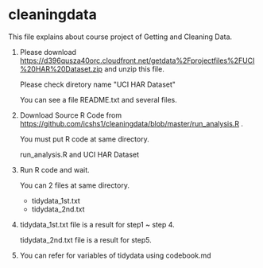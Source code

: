 cleaningdata
============
This file explains about course project of Getting and Cleaning Data.

1) Please download https://d396qusza40orc.cloudfront.net/getdata%2Fprojectfiles%2FUCI%20HAR%20Dataset.zip 
   and unzip this file.
   
   Please check diretory name "UCI HAR Dataset"

   You can see a file README.txt and several files.


2) Download Source R Code from https://github.com/icshs1/cleaningdata/blob/master/run_analysis.R .

   You must put R code at same directory.

   run_analysis.R and UCI HAR Dataset

3) Run R code and wait.

   You can 2 files at same directory.  

     - tidydata_1st.txt
     - tidydata_2nd.txt

4) tidydata_1st.txt file is a result for step1 ~ step 4.

   tidydata_2nd.txt file is a result for step5.
   
5) You can refer for variables of tidydata using codebook.md

     
   
  



